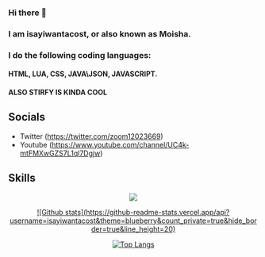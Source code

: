 ### Hi there 👋

### I am isayiwantacost, or also known as Moisha.
### I do the following coding languages:
#### HTML, LUA, CSS, JAVA\JSON, JAVASCRIPT.

#### ALSO STIRFY IS KINDA COOL

## Socials

- Twitter (https://twitter.com/zoom12023669)
- Youtube (https://www.youtube.com/channel/UC4k-mtFMXwGZS7L1ql7Dgjw)

## Skills

<center>
 <p align="center">
  <a href="https://skillicons.dev/" target="_blank">
    <img
      src="https://skillicons.dev/icons?i=github,html,css,js,vscode,lua&theme=dark"
    />
  </a>
</p>
  </center>
  
  <center>
  <a href="#">![Github stats](https://github-readme-stats.vercel.app/api?username=isayiwantacost&theme=blueberry&count_private=true&hide_border=true&line_height=20)</a>
 
  <a href="#">![Top Langs](https://github-readme-stats.vercel.app/api/top-langs/?username=isayiwantacost&layout=compact&theme=blueberry&count_private=true&hide_border=true)</a>
</details>
  </center>
